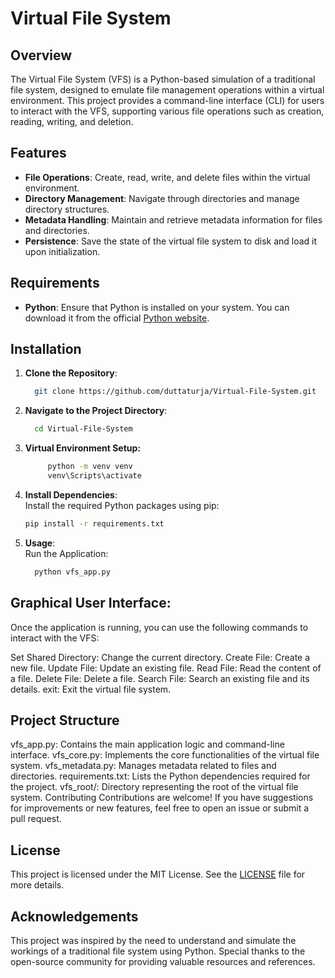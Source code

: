 # Virtual File System

## Overview

The Virtual File System (VFS) is a Python-based simulation of a traditional file system, designed to emulate file management operations within a virtual environment. This project provides a command-line interface (CLI) for users to interact with the VFS, supporting various file operations such as creation, reading, writing, and deletion.

## Features

- **File Operations**: Create, read, write, and delete files within the virtual environment.
- **Directory Management**: Navigate through directories and manage directory structures.
- **Metadata Handling**: Maintain and retrieve metadata information for files and directories.
- **Persistence**: Save the state of the virtual file system to disk and load it upon initialization.

## Requirements

- **Python**: Ensure that Python is installed on your system. You can download it from the official [Python website](https://www.python.org/downloads/).

## Installation

1. **Clone the Repository**:

   ```bash
     git clone https://github.com/duttaturja/Virtual-File-System.git
   ```
2. **Navigate to the Project Directory**:

     ```bash
       cd Virtual-File-System
     ```
3. **Virtual Environment Setup:**
   
    ```bash  
         python -m venv venv
         venv\Scripts\activate
    ``` 
5. **Install Dependencies**:<br>
Install the required Python packages using pip:

     ```bash
     pip install -r requirements.txt
     ```
6. **Usage**: <br>
Run the Application:

     ```bash
       python vfs_app.py
     ```
## Graphical User Interface:

Once the application is running, you can use the following commands to interact with the VFS:

Set Shared Directory: Change the current directory.
Create File: Create a new file.
Update File: Update an existing file.
Read File: Read the content of a file.
Delete File: Delete a file.
Search File: Search an existing file and its details.
exit: Exit the virtual file system.

## Project Structure
vfs_app.py: Contains the main application logic and command-line interface.
vfs_core.py: Implements the core functionalities of the virtual file system.
vfs_metadata.py: Manages metadata related to files and directories.
requirements.txt: Lists the Python dependencies required for the project.
vfs_root/: Directory representing the root of the virtual file system.
Contributing
Contributions are welcome! If you have suggestions for improvements or new features, feel free to open an issue or submit a pull request.

## License
This project is licensed under the MIT License. See the [LICENSE](LICENSE) file for more details.

## Acknowledgements
This project was inspired by the need to understand and simulate the workings of a traditional file system using Python. Special thanks to the open-source community for providing valuable resources and references.
